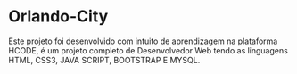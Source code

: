 # Orlando-City
Este projeto foi desenvolvido com intuito de aprendizagem na plataforma HCODE, é um projeto completo de Desenvolvedor Web tendo as linguagens HTML, CSS3, JAVA SCRIPT, BOOTSTRAP E MYSQL.
